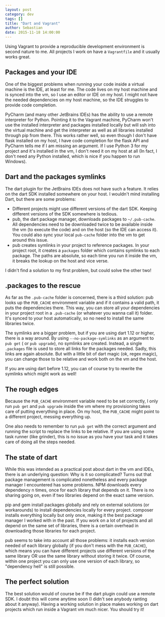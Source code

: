 ```yaml
---
layout: post
category: dev
tags: []
title: "Dart and Vagrant"
author: Sebastian
date: 2015-11-18 14:00:00
---
```

Using Vagrant to provide a reproducible development environment is second nature to me. All projects I work on have a `Vagrantfile` and it usually works great.

## Packages and your IDE

One of the biggest problems when running your code inside a virtual machine is the IDE, at least for me. The code lives on my host machine and is synced into the vm, so I use an editor or IDE on my host. I might not have the needed dependencies on my host machine, so the IDE struggles to provide code completion.

PyCharm (and many other JetBrains IDEs) has the ability to use a remote interpreter for Python. Pointing it to the Vagrant machine, PyCharm won't use the installed interpreter and packages installed locally but will ssh into the virtual machine and get the interpreter as well as all libraries installed through pip from there. This works rather well, so even though I don't have flask installed on my host, I have code completion for the flask API and PyCharm tells me if I am missing an argument. If I use Python 3 for my project and it's installed in the vm, I don't need it on my host at all (In fact, I don't need any Python installed, which is nice if you happen to run Windows).

## Dart and the packages symlinks

The dart plugin for the JetBrains IDEs does not have such a feature. It relies on the dart SDK installed somewhere on your host. I wouldn't mind installing Dart, but there are some problems:

* Different projects might use different versions of the dart SDK. Keeping different versions of the SDK somewhere is tedious.
* pub, the dart package manager, downloads packages to `~/.pub-cache`. All dependencies need to be downloaded twice to be available inside the vm (to execute the code) and on the host (so the IDE can access it). You could also sync your local `pub-cache` folder into the vm to get around this issue.
* pub creates symlinks in your project to reference packages. In your project root, it creates a `packages` folder which contains symlinks to each package. The paths are absolute, so each time you run it inside the vm, it breaks the lookup on the host and vice verse.

I didn't find a solution to my first problem, but could solve the other two!

## .packages to the rescue

As far as the `.pub-cache` folder is concerned, there is a third solution: pub looks up the `PUB_CACHE` environment variable and if it contains a valid path, it puts the dependencies there. This way, you can store all your dependencies in your project root in a `.pub-cache` (or whatever you wanna call it) folder. It's synced to your host automatically, so no need to install the same libraries twice.

The symlinks are a bigger problem, but if you are using dart 1.12 or higher, there is a way around. By using `--no-package-symlinks` as an argument to `pub get` ( or `pub upgrade`), no symlinks are created. Instead, a single `.packages` file is used to store all links for the packages needed. Sadly, this links are again absolute. But with a little bit of dart magic (ok, regex magic), you can change those to be relative and work both on the vm and the host.

If you are using dart before 1.12, you can of course try to rewrite the symlinks which might work as well!

## The rough edges

Because the `PUB_CACHE` environment variable need to be set correctly, I only run `pub get` and `pub upgrade` inside the vm where my provisioning takes care of putting everything in place. On my host, the `PUB_CACHE` might point to a different project, messing everything up.

One also needs to remember to run `pub get` with the correct argument and running the script to replace the links to be relative. If you are using some task runner (like grinder), this is no issue as you have your task and it takes care of doing all the steps needed.

## The state of dart

While this was intended as a practical post about dart in the vm and IDEs, there is an underlying question: Why is it so complicated? Turns out that package management is complicated nonetheless and every package manager I encountered has some problems. NPM downloads every dependency n times, once for each library that depends on it. There is no sharing going on, even if two libraries depend on the exact same version.

pip and gem install packages globally and rely on external solutions (or workarounds) to install dependencies locally for every project. composer installs everything locally but only once, making it the best package manager I worked with in the past. If you work on a lot of projects and all depend on the same set of libraries, there is a certain overhead in downloading those libraries for each project.

pub seems to take into account all those problems: it installs each version needed of each library globally (if you don't mess with the `PUB_CACHE`), which means you can have different projects use different versions of the same library OR use the same library without storing it twice. Of course, within one project you can only use one version of each library, so "dependency hell" is still possible.

## The perfect solution

The best solution would of course be if the dart plugin could use a remote SDK. I doubt this will come anytime soon (I didn't see anybody ranting about it anyway). Having a working solution in place makes working on dart projects which run inside a Vagrant vm much nicer. You should try it!

